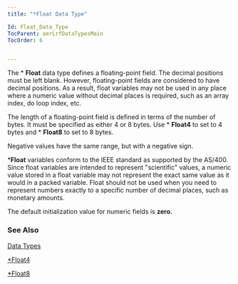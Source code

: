```yaml
---
title: "*Float Data Type"

Id: Float_Data_Type
TocParent: aerLrfDataTypesMain
TocOrder: 6


---
```


The * **Float** data type defines a floating-point field. The decimal positions must be left blank. However, floating-point fields are considered to have decimal positions. As a result, float variables may not be used in any place where a numeric value without decimal places is required, such as an array index, do loop index, etc. 

The length of a floating-point field is defined in terms of the number of bytes. It must be specified as either 4 or 8 bytes. Use * **Float4** to set to 4 bytes and * **Float8** to set to 8 bytes. 

Negative values have the same range, but with a negative sign. 

***Float** variables conform to the IEEE standard as supported by the AS/400. Since float variables are intended to represent "scientific" values, a numeric value stored in a float variable may not represent the exact same value as it would in a packed variable. Float should not be used when you need to represent numbers exactly to a specific number of decimal places, such as monetary amounts. 

The default initialization value for numeric fields is **zero.** 

### See Also
[Data Types](ecrLrfDataTypesMain.html)

[*Float4](Float8_Data_Type.html)

[*Float8](Float8_Data_Type.html) 
